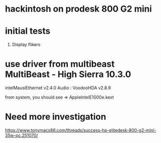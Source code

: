 # hackintosh on prodesk 800 G2 mini 


 # initial tests 
1. Display flikers 

# use driver from multibeast MultiBeast - High Sierra 10.3.0 
intelMausiEthernet v2.4.0 
Audio : VoodooHDA v2.8.9

from system, you should see => AppleIntelE1000e.kext

# Need more investigation 

https://www.tonymacx86.com/threads/success-hp-elitedesk-800-g2-mini-35w-pc.251070/
